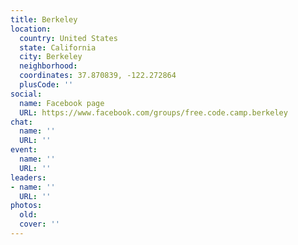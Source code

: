```yaml
---
title: Berkeley
location:
  country: United States
  state: California
  city: Berkeley
  neighborhood: 
  coordinates: 37.870839, -122.272864
  plusCode: ''
social:
  name: Facebook page
  URL: https://www.facebook.com/groups/free.code.camp.berkeley
chat:
  name: ''
  URL: ''
event:
  name: ''
  URL: ''
leaders:
- name: ''
  URL: ''
photos:
  old: 
  cover: ''
---
```

